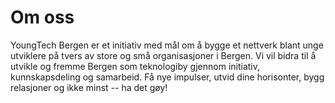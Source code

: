 # Om oss

YoungTech Bergen er et initiativ med mål om å bygge et nettverk blant unge utviklere på tvers av store og små organisasjoner i Bergen. Vi vil bidra til å utvikle og fremme Bergen som teknologiby gjennom initiativ, kunnskapsdeling og samarbeid. Få nye impulser, utvid dine horisonter, bygg relasjoner og ikke minst -- ha det gøy!
